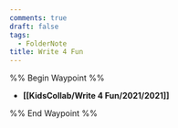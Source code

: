 ```yaml
---
comments: true
draft: false
tags:
  - FolderNote
title: Write 4 Fun
---
```

%% Begin Waypoint %%
- **[[KidsCollab/Write 4 Fun/2021/2021]]**

%% End Waypoint %%
